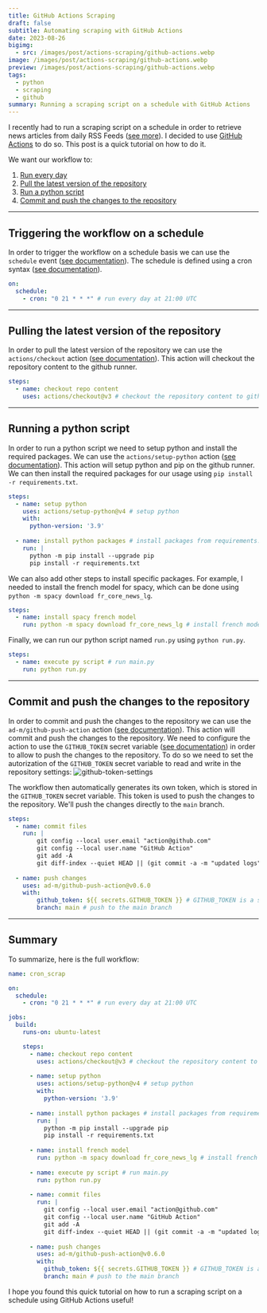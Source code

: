 ```yaml
---
title: GitHub Actions Scraping
draft: false
subtitle: Automating scraping with GitHub Actions
date: 2023-08-26
bigimg:
  - src: /images/post/actions-scraping/github-actions.webp
image: /images/post/actions-scraping/github-actions.webp
preview: /images/post/actions-scraping/github-actions.webp
tags:
  - python
  - scraping
  - github
summary: Running a scraping script on a schedule with GitHub Actions
---
```


I recently had to run a scraping script on a schedule in order to retrieve news articles from daily RSS Feeds ([see more](/post/rsstrend)). I decided to use [GitHub Actions](https://github.com/features/actions) to do so. This post is a quick tutorial on how to do it. 

We want our workflow to:

1. [Run every day](#triggering-the-workflow-on-a-schedule)
2. [Pull the latest version of the repository](#pulling-the-latest-version-of-the-repository)
3. [Run a python script](#running-a-python-script)
4. [Commit and push the changes to the repository](#commit-and-push-the-changes-to-the-repository)

---

## Triggering the workflow on a schedule

In order to trigger the workflow on a schedule basis we can use the `schedule` event ([see documentation](https://docs.github.com/en/actions/reference/events-that-trigger-workflows#scheduled-events)). The schedule is defined using a cron syntax ([see documentation](https://docs.github.com/en/actions/reference/events-that-trigger-workflows#schedule)).

```yaml
on:
  schedule:
    - cron: "0 21 * * *" # run every day at 21:00 UTC
```

---

## Pulling the latest version of the repository

In order to pull the latest version of the repository we can use the `actions/checkout` action ([see documentation](https://github.com/actions/checkout)). This action will checkout the repository content to the github runner.

```yaml
steps:
  - name: checkout repo content
    uses: actions/checkout@v3 # checkout the repository content to github runner.
```

---

## Running a python script

In order to run a python script we need to setup python and install the required packages. We can use the `actions/setup-python` action ([see documentation](https://github.com/actions/setup-python)). This action will setup python and pip on the github runner. We can then install the required packages for our usage using `pip install -r requirements.txt`.

```yaml
steps:
  - name: setup python
    uses: actions/setup-python@v4 # setup python
    with:
      python-version: '3.9'
      
  - name: install python packages # install packages from requirements.txt
    run: |
      python -m pip install --upgrade pip
      pip install -r requirements.txt
```

We can also add other steps to install specific packages. For example, I needed to install the french model for spacy, which can be done using `python -m spacy download fr_core_news_lg`.

```yaml
steps:
  - name: install spacy french model
    run: python -m spacy download fr_core_news_lg # install french model for spacy (used by my script)
```

Finally, we can run our python script named `run.py` using `python run.py`.

```yaml
steps:
  - name: execute py script # run main.py
    run: python run.py
```

---

## Commit and push the changes to the repository

In order to commit and push the changes to the repository we can use the `ad-m/github-push-action` action ([see documentation](https://github.com/ad-m/github-push-action)). This action will commit and push the changes to the repository. We need to configure the action to use the `GITHUB_TOKEN` secret variable ([see documentation](https://docs.github.com/en/actions/security-guides/automatic-token-authentication)) in order to allow to push the changes to the repository.
To do so we need to set the autorization of the `GITHUB_TOKEN` secret variable to read and write in the repository settings:
![github-token-settings](/images/post/actions-scraping/settings.png)

The workflow then automatically generates its own token, which is stored in the `GITHUB_TOKEN` secret variable. This token is used to push the changes to the repository. We'll push the changes directly to the `main` branch.

```yaml
steps:
  - name: commit files
    run: |
        git config --local user.email "action@github.com"
        git config --local user.name "GitHub Action"
        git add -A
        git diff-index --quiet HEAD || (git commit -a -m "updated logs" --allow-empty)
          
  - name: push changes
    uses: ad-m/github-push-action@v0.6.0
    with:
        github_token: ${{ secrets.GITHUB_TOKEN }} # GITHUB_TOKEN is a secret variable that is automatically generated by GitHub Actions
        branch: main # push to the main branch
```

---

## Summary

To summarize, here is the full workflow:

```yaml
name: cron_scrap

on:
  schedule:
    - cron: "0 21 * * *" # run every day at 21:00 UTC

jobs:
  build:
    runs-on: ubuntu-latest

    steps:
      - name: checkout repo content
        uses: actions/checkout@v3 # checkout the repository content to github runner.
        
      - name: setup python
        uses: actions/setup-python@v4 # setup python
        with:
          python-version: '3.9'
          
      - name: install python packages # install packages from requirements.txt
        run: |
          python -m pip install --upgrade pip
          pip install -r requirements.txt 
          
      - name: install french model
        run: python -m spacy download fr_core_news_lg # install french model for spacy (used by my script)
        
      - name: execute py script # run main.py
        run: python run.py
          
      - name: commit files
        run: |
          git config --local user.email "action@github.com"
          git config --local user.name "GitHub Action"
          git add -A
          git diff-index --quiet HEAD || (git commit -a -m "updated logs" --allow-empty)
          
      - name: push changes
        uses: ad-m/github-push-action@v0.6.0
        with:
          github_token: ${{ secrets.GITHUB_TOKEN }} # GITHUB_TOKEN is a secret variable that is automatically generated by GitHub Actions
          branch: main # push to the main branch
```

I hope you found this quick tutorial on how to run a scraping script on a schedule using GitHub Actions useful!